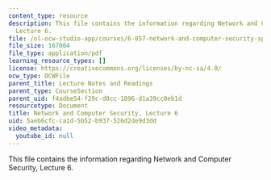 ```yaml
---
content_type: resource
description: This file contains the information regarding Network and Computer Security,
  Lecture 6.
file: /ol-ocw-studio-app/courses/6-857-network-and-computer-security-spring-2014/5aeb6cfcca1d5b52b937526d2de9d3dd_MIT6_857S14_Lec06.pdf
file_size: 167004
file_type: application/pdf
learning_resource_types: []
license: https://creativecommons.org/licenses/by-nc-sa/4.0/
ocw_type: OCWFile
parent_title: Lecture Notes and Readings
parent_type: CourseSection
parent_uid: f4adbe54-f29c-d0cc-1896-d1a39cc0eb1d
resourcetype: Document
title: Network and Computer Security, Lecture 6
uid: 5aeb6cfc-ca1d-5b52-b937-526d2de9d3dd
video_metadata:
  youtube_id: null
---
```

This file contains the information regarding Network and Computer Security, Lecture 6.